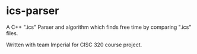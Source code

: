 # ics-parser

A C++ ".ics" Parser and algorithm which finds free time by comparing ".ics" files.

Written with team Imperial for CISC 320 course project.  
